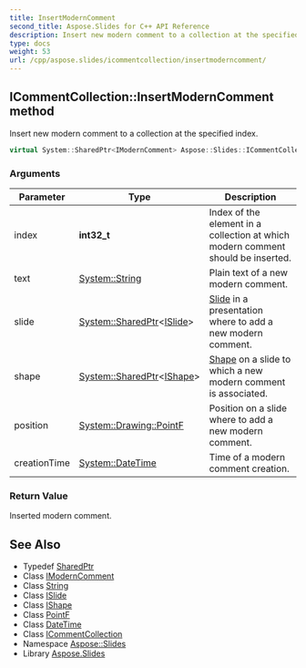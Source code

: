 ```yaml
---
title: InsertModernComment
second_title: Aspose.Slides for C++ API Reference
description: Insert new modern comment to a collection at the specified index.
type: docs
weight: 53
url: /cpp/aspose.slides/icommentcollection/insertmoderncomment/
---
```

## ICommentCollection::InsertModernComment method


Insert new modern comment to a collection at the specified index.

```cpp
virtual System::SharedPtr<IModernComment> Aspose::Slides::ICommentCollection::InsertModernComment(int32_t index, System::String text, System::SharedPtr<ISlide> slide, System::SharedPtr<IShape> shape, System::Drawing::PointF position, System::DateTime creationTime)=0
```


### Arguments

| Parameter | Type | Description |
| --- | --- | --- |
| index | **int32_t** | Index of the element in a collection at which modern comment should be inserted. |
| text | [System::String](../../../system/string/) | Plain text of a new modern comment. |
| slide | [System::SharedPtr](../../../system/sharedptr/)\<[ISlide](../../islide/)\> | [Slide](../../slide/) in a presentation where to add a new modern comment. |
| shape | [System::SharedPtr](../../../system/sharedptr/)\<[IShape](../../ishape/)\> | [Shape](../../shape/) on a slide to which a new modern comment is associated. |
| position | [System::Drawing::PointF](../../../system.drawing/pointf/) | Position on a slide where to add a new modern comment. |
| creationTime | [System::DateTime](../../../system/datetime/) | Time of a modern comment creation. |

### Return Value

Inserted modern comment.

## See Also

* Typedef [SharedPtr](../../../system/sharedptr/)
* Class [IModernComment](../../imoderncomment/)
* Class [String](../../../system/string/)
* Class [ISlide](../../islide/)
* Class [IShape](../../ishape/)
* Class [PointF](../../../system.drawing/pointf/)
* Class [DateTime](../../../system/datetime/)
* Class [ICommentCollection](../)
* Namespace [Aspose::Slides](../../)
* Library [Aspose.Slides](../../../)
